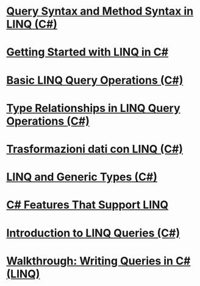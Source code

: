 # [Query Syntax and Method Syntax in LINQ (C#)](query-syntax-and-method-syntax-in-linq.md)
# [Getting Started with LINQ in C#](getting-started-with-linq.md)
# [Basic LINQ Query Operations (C#)](basic-linq-query-operations.md)
# [Type Relationships in LINQ Query Operations (C#)](type-relationships-in-linq-query-operations.md)
# [Trasformazioni dati con LINQ (C#)](data-transformations-with-linq.md)
# [LINQ and Generic Types (C#)](linq-and-generic-types.md)
# [C# Features That Support LINQ](features-that-support-linq.md)
# [Introduction to LINQ Queries (C#)](introduction-to-linq-queries.md)
# [Walkthrough: Writing Queries in C# (LINQ)](walkthrough-writing-queries-linq.md)
